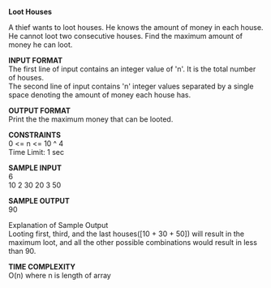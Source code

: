 **Loot Houses**

A thief wants to loot houses. He knows the amount of money in each house. He cannot loot two consecutive houses. Find the maximum amount of money he can loot.

**INPUT FORMAT**\
The first line of input contains an integer value of 'n'. It is the total number of houses.\
The second line of input contains 'n' integer values separated by a single space denoting the amount of money each house has.

**OUTPUT FORMAT**\
Print the the maximum money that can be looted.

**CONSTRAINTS**\
0 <= n <= 10 ^ 4\
Time Limit: 1 sec

**SAMPLE INPUT**\
6\
10 2 30 20 3 50

**SAMPLE OUTPUT**\
90

Explanation of Sample Output\
Looting first, third, and the last houses([10 + 30 + 50]) will result in the maximum loot, and all the other possible combinations would result in less than 90.

**TIME COMPLEXITY**\
O(n) where n is length of array